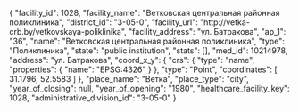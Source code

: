 {
    "facility_id": 1028,
    "facility_name": "Ветковская центральная районная поликлиника",
    "district_id": "3-05-0",
    "facility_url": "http:\/\/vetka-crb.by\/vetkovskaya-poliklinika",
    "facility_address": "ул. Батракова",
    "ap_1": "36",
    "name": "Ветковская центральная районная поликлиника",
    "type": "Поликлиника",
    "state": "public institution",
    "stats": [],
    "med_id": 10214978,
    "address": "ул. Батракова",
    "coord_x_y": {
        "crs": {
            "type": "name",
            "properties": {
                "name": "EPSG:4326"
            }
        },
        "type": "Point",
        "coordinates": [
            31.1796,
            52.5583
        ]
    },
    "place_name": "Ветка",
    "place_type": "city",
    "year_of_closing": null,
    "year_of_opening": "1980",
    "healthcare_facility_key": 1028,
    "administrative_division_id": "3-05-0"
}